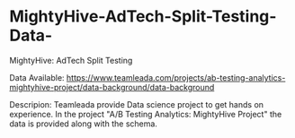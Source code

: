# MightyHive-AdTech-Split-Testing-Data-
MightyHive: AdTech Split Testing

Data Available: https://www.teamleada.com/projects/ab-testing-analytics-mightyhive-project/data-background/data-background

Descripion: Teamleada provide Data science project to get hands on experience. In the project "A/B Testing Analytics: MightyHive Project" the data is provided along with the schema.
